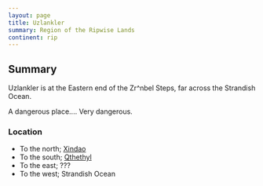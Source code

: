 ```yaml
---
layout: page
title: Uzlankler
summary: Region of the Ripwise Lands
continent: rip
---
```


## Summary

Uzlankler is at the Eastern end of the Zr^nbel Steps, far across the Strandish
Ocean.

A dangerous place.... Very dangerous.

### Location

- To the north; [Xindao](/geography/xindao)
- To the south; [Qthethyl](/geography/qthethyl)
- To the east; ???
- To the west; Strandish Ocean
